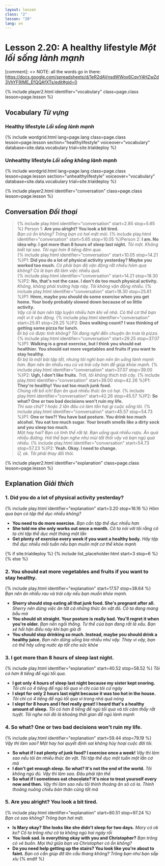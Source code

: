 ```yaml
---
layout: lesson
class: "2"
lesson: "20"
lang: vn
---
```



# Lesson 2.20: A healthy lifestyle *Một lối sống lành mạnh*

[comment]: <> NOTE: all the words go in there: https://docs.google.com/spreadsheets/d/1eR2dAVnsdWWox6CqvY4HZwZd3VhYF9IME_EfQQAfXTs/edit#gid=0

{% include player2.html identifier="vocabulary" class=page.class lesson=page.lesson %}
## Vocabulary *Từ vựng*


### Healthy lifestyle *Lối sống lành mạnh*

{% include wordgrid.html lang=page.lang
		class=page.class 
		lesson=page.lesson 
		section="healthylifestyle"
		voiceover="vocabulary"
		database=site.data.vocabulary 
		trial=site.trialdeploy %}
		


### Unhealthy lifestyle  *Lối sống không lành mạnh*

{% include wordgrid.html lang=page.lang
		class=page.class 
		lesson=page.lesson 
		section="unhealthylifestyle"
		voiceover="vocabulary"
		database=site.data.vocabulary 
		trial=site.trialdeploy %}


{% include player2.html identifier="conversation" class=page.class lesson=page.lesson %}

## Conversation *Đối thoại*

> {% include play.html identifier="conversation" start=2.85 stop=5.65 %} Person 1: **Are you alright? You look a bit tired.**   
*Bạn có ổn không? Trông bạn có hơi mệt mỏi.*
> {% include play.html identifier="conversation" start=5.65 stop=10.05 %}Person 2: **I am. No idea why. I got more than 8 hours of sleep last night.**
*Tôi mệt. Không biết tại sao. Tôi ngủ hơn 8 tiếng đêm qua.*    
> {% include play.html identifier="conversation" start=10.05 stop=14.21 %}P1: **Did you do a lot of physical activity yesterday? Maybe you worked too much.**
*Có phải bạn đã vận động rất nhiều hôm qua không? Có lẽ bạn đã làm việc nhiều quá.*    
> {% include play.html identifier="conversation" start=14.21 stop=18.30 %}P2: **No, that's not the case. I don't do too much physical activity.**  
*Không, không phải trường hợp này. Tôi không vận động nhiều.*
> {% include play.html identifier="conversation" start=18.30 stop=25.61 %}P1: **Hmm, maybe you should do some exercise when you get home. Your body probably slowed down because of so little activity.**  
*Vậy có lẽ bạn nên tập luyện nhiều hơn khi về nhà. Có thể cơ thể bạn mệt vì ít vận động.*
> {% include play.html identifier="conversation" start=25.61 stop=29.25 %}P2: **Does walking count? I was thinking of getting some pizza for lunch.**  
*Đi bộ có được tính không? Tôi đang nghĩ đến chuyện ăn trưa là pizza.*
> {% include play.html identifier="conversation" start=29.25 stop=37.07 %}P1: **Walking is a great exercise, but I think you should eat healthier. You should eat more vegetables and fruits if you want to stay healthy.**   
*Đi bộ là một bài tập tốt, nhưng tôi nghĩ bạn nên ăn uống lành mạnh hơn. Bạn nên ăn nhiều rau củ và trái cây hơn để giúp khỏe mạnh.*
> {% include play.html identifier="conversation" start=37.07 stop=39.00 %}P2: **Ugh, I don't like fruits.** 
*Trời, tôi không thích trái cây.* 
> {% include play.html identifier="conversation" start=39.00 stop=42.26 %}P1: **They're healthy! You eat too much junk food.**    
*Chúng rất bổ ích! Bạn ăn quá nhiều thức ăn có hại.*
> {% include play.html identifier="conversation" start=42.26 stop=45.57 %}P2: **So what? One or two bad decisions won't ruin my life.**  
*Thì sao chứ? 1 hoặc 2 lần đâu có làm tổn hại gì cuộc sống tôi.*
> {% include play.html identifier="conversation" start=45.57 stop=54.73 %}P1: **One or two?! You have bad posture. You drink too much alcohol. You eat too much sugar. Your breath smells like a dirty sock and you sleep too much.**  
*Một hay hai? Bạn có tình thế rất tệ. Bạn uống quá nhiều rượu. Ăn quá nhiều đường. Hơi thể bạn nghe như mùi tất thối vậy và bạn ngủ quá nhiều.*
> {% include play.html identifier="conversation" start=54.73 stop=57.23 %}P2: **Yeah. Okay. I need to change.**  
*Ừ, ok. Tôi phải thay đổi thôi.*


{% include player2.html identifier="explanation" class=page.class lesson=page.lesson %}

## Explanation *Giải thích*
### 1. Did you do a lot of physical activity yesterday?
{% include play.html identifier="explanation" start=3.20 stop=16.16 %}
*Hôm qua bạn có tập thể dục nhiểu không?*
- **You need to do more exercise.** *Bạn cần tập thể dục nhiều hơn*
- **She told me she only works out once a month.** *Cô ta nói với tôi rằng cô ta chỉ tập thể dục một tháng một lần*
- **Get plenty of exercise every week if you want a healthy body.** *Hãy tập thể dục nhiều mỗi tuần nếu bạn muốn một cơ thể khỏe mạnh*

{% if site.trialdeploy %}
  {% include list_placeholder.html start=3 stop=6 %}
  {% else %}



### 2. You should eat more vegetables and fruits if you want to stay healthy. 
{% include play.html identifier="explanation" start=17.57 stop=38.64 %}
*Bạn nên ăn nhiều rau và trái cây nếu bạn muốn khỏe mạnh.* 
- **Sherry should stop eating all that junk food. She's pregnant after all.** *Sherry nên dừng việc ăn tất cả những thức ăn vặt đó. Cô ta đang mang bầu mà*
- **You should sit straight. Your posture is really bad. You'll regret it when you're older.** *Bạn nên ngồi thẳng. Tư thế của bạn đang rất là xấu. Bạn sẽ hối hận điều này khi bạn già đi*
- **You should stop drinking so much. Instead, maybe you should drink a healthy juice.** *Bạn nên dừng uống bia nhiều như vậy. Thay vì vậy, bạn có thể hãy uống nước ép tốt cho sức khỏe*

### 3. I got more than 8 hours of sleep last night. 
{% include play.html identifier="explanation" start=40.52 stop=58.52 %}
*Tôi có hơn 8 tiếng để ngủ tối qua.* 

- **I got only 4 hours of sleep last night because my sister kept snoring.** *Tôi chỉ có 4 tiếng để ngủ tối qua vì chị của tôi cứ ngáy* 
- **I slept for only 2 hours last night because it was too hot in the house.** *Tôi chỉ có 4 tiếng để ngủ tối qua vì trong nhà quá nóng*
- **I slept for 8 hours and I feel really great! I heard that's a healthy amount of sleep.** *Tôi có hơn 8 tiếng để ngủ tối qua và tôi cảm thấy rất tuyệt. Tôi nghe nói đó là khoảng thời gian để ngủ lành mạnh*

### 4. So what? One or two bad decisions won't ruin my life.
{% include play.html identifier="explanation" start=59.44 stop=79.19 %}
*Vậy thì làm sao? Một hay hai quyết định sai không hủy hoại cuộc đời tôi.*
- **So what if I eat plenty of junk food? I exercise once a week!** *Vậy thì làm sao nếu tôi ăn nhiều thức ăn vặt. Tôi tập thể dục một tuần một lần cơ mà*
- **I don't get enough sleep. So what? It's not the end of the world.** *Tôi không ngủ đủ. Vậy thì làm sao. Đâu phải tận thế*
- **So what if I sometimes eat chocolate? It's nice to treat yourself every now and then.** *Vậy thì làm sao nếu tôi thỉnh thoảng ăn sô cô la. Thỉnh thoảng nuông chiều bản thân cũng tốt mà*

### 5. Are you alright? You look a bit tired.
{% include play.html identifier="explanation" start=80.51 stop=97.24 %}
*Bạn có sao không? Trông bạn hơi mệt.*
- **Is Mary okay? She looks like she didn't sleep for two days.** *Mary có ok ko? Cô ta trông như cô ta không ngủ hai ngày rồi*
- **You look sad. Is everything okay with you and Christopher?** *Bạn trông có vẻ buồn. Mọi thứ giữa bạn va Christopher có ổn không?*
- **Do you need help getting up the stairs? You look like you're about to faint.**   *Bạn có cần giúp đỡ lên cầu thang không? Trông bạn như bạn sắp xỉu*
  {% endif %}
